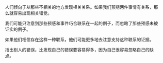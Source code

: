 人们倾向于从那些不相关的地方发现相关关系。如果我们预期两件事情有关系，那么就容易出现相关错觉。

我们可能只注意到那些预感和事件巧合联系在一起的例子，而忽略了那些预感未被证实的例子。

如果他们相信存在这样一种联系，他们可能更多地去注意支持这种联系的证据。

指出别人的错误，比发现自己的错误要容易得多，因为自己很容易忽略自己的缺点。